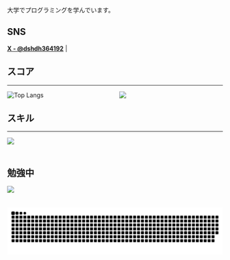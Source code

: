 
大学でプログラミングを学んでいます。

## SNS

**[X - @dshdh364192](https://x.com/dshdh364192)** |
## スコア
---

<div style="display: flex; justify-content: space-between; gap: 20px; align-items: center;">
  <img alt="Top Langs" src="https://github-readme-stats.vercel.app/api/top-langs/?username=kopo-k&layout=compact&count_private=true&show_icons=true&theme=default" width="43%"/>
  <img src="https://github-readme-stats.vercel.app/api?username=kopo-k&show_icons=true&theme=default&layout=default" width="48%" />
  
</div>

## スキル
---
<img src="https://skillicons.dev/icons?i=html,css,js,github,vscode,c" /> <br /><br />
  
## 勉強中

<img src="https://skillicons.dev/icons?i=react,typescript,mysql,firebase,vscode,github,cpp,aws," /> <br /><br />

<picture>
  <source media="(prefers-color-scheme: dark)" srcset="https://raw.githubusercontent.com/kopo-k/kopo-k/output/github-snake-dark.svg" />
  <source media="(prefers-color-scheme: light)" srcset="https://raw.githubusercontent.com/kopo-k/kopo-k/output/github-snake.svg" />
  <img alt="github-snake" src="https://raw.githubusercontent.com/kopo-k/kopo-k/output/github-snake.svg" />
</picture>

